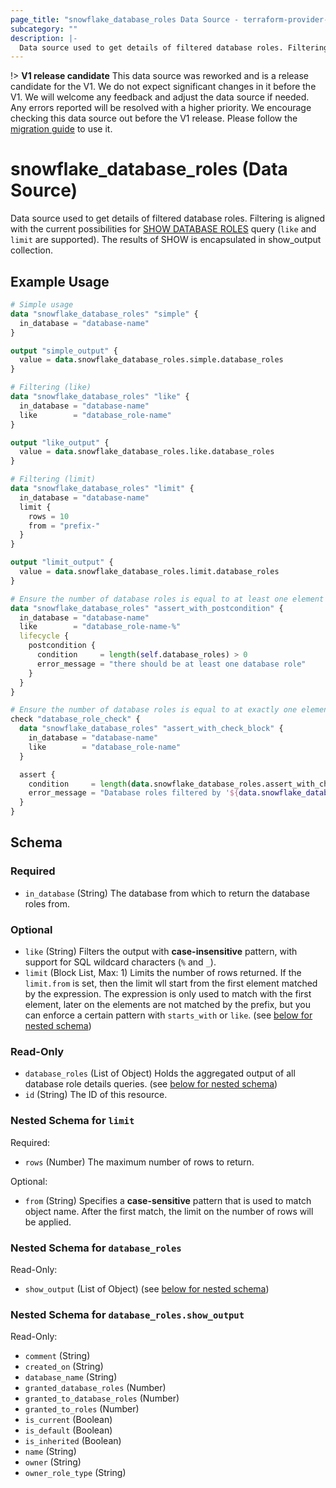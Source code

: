 ```yaml
---
page_title: "snowflake_database_roles Data Source - terraform-provider-snowflake"
subcategory: ""
description: |-
  Data source used to get details of filtered database roles. Filtering is aligned with the current possibilities for SHOW DATABASE ROLES https://docs.snowflake.com/en/sql-reference/sql/show-database-roles query (like and limit are supported). The results of SHOW is encapsulated in show_output collection.
---
```


!> **V1 release candidate** This data source was reworked and is a release candidate for the V1. We do not expect significant changes in it before the V1. We will welcome any feedback and adjust the data source if needed. Any errors reported will be resolved with a higher priority. We encourage checking this data source out before the V1 release. Please follow the [migration guide](https://github.com/Snowflake-Labs/terraform-provider-snowflake/blob/main/MIGRATION_GUIDE.md#v0920--v0930) to use it.

# snowflake_database_roles (Data Source)

Data source used to get details of filtered database roles. Filtering is aligned with the current possibilities for [SHOW DATABASE ROLES](https://docs.snowflake.com/en/sql-reference/sql/show-database-roles) query (`like` and `limit` are supported). The results of SHOW is encapsulated in show_output collection.

## Example Usage

```terraform
# Simple usage
data "snowflake_database_roles" "simple" {
  in_database = "database-name"
}

output "simple_output" {
  value = data.snowflake_database_roles.simple.database_roles
}

# Filtering (like)
data "snowflake_database_roles" "like" {
  in_database = "database-name"
  like        = "database_role-name"
}

output "like_output" {
  value = data.snowflake_database_roles.like.database_roles
}

# Filtering (limit)
data "snowflake_database_roles" "limit" {
  in_database = "database-name"
  limit {
    rows = 10
    from = "prefix-"
  }
}

output "limit_output" {
  value = data.snowflake_database_roles.limit.database_roles
}

# Ensure the number of database roles is equal to at least one element (with the use of postcondition)
data "snowflake_database_roles" "assert_with_postcondition" {
  in_database = "database-name"
  like        = "database_role-name-%"
  lifecycle {
    postcondition {
      condition     = length(self.database_roles) > 0
      error_message = "there should be at least one database role"
    }
  }
}

# Ensure the number of database roles is equal to at exactly one element (with the use of check block)
check "database_role_check" {
  data "snowflake_database_roles" "assert_with_check_block" {
    in_database = "database-name"
    like        = "database_role-name"
  }

  assert {
    condition     = length(data.snowflake_database_roles.assert_with_check_block.database_roles) == 1
    error_message = "Database roles filtered by '${data.snowflake_database_roles.assert_with_check_block.like}' returned ${length(data.snowflake_database_roles.assert_with_check_block.database_roles)} database roles where one was expected"
  }
}
```

<!-- schema generated by tfplugindocs -->
## Schema

### Required

- `in_database` (String) The database from which to return the database roles from.

### Optional

- `like` (String) Filters the output with **case-insensitive** pattern, with support for SQL wildcard characters (`%` and `_`).
- `limit` (Block List, Max: 1) Limits the number of rows returned. If the `limit.from` is set, then the limit wll start from the first element matched by the expression. The expression is only used to match with the first element, later on the elements are not matched by the prefix, but you can enforce a certain pattern with `starts_with` or `like`. (see [below for nested schema](#nestedblock--limit))

### Read-Only

- `database_roles` (List of Object) Holds the aggregated output of all database role details queries. (see [below for nested schema](#nestedatt--database_roles))
- `id` (String) The ID of this resource.

<a id="nestedblock--limit"></a>
### Nested Schema for `limit`

Required:

- `rows` (Number) The maximum number of rows to return.

Optional:

- `from` (String) Specifies a **case-sensitive** pattern that is used to match object name. After the first match, the limit on the number of rows will be applied.


<a id="nestedatt--database_roles"></a>
### Nested Schema for `database_roles`

Read-Only:

- `show_output` (List of Object) (see [below for nested schema](#nestedobjatt--database_roles--show_output))

<a id="nestedobjatt--database_roles--show_output"></a>
### Nested Schema for `database_roles.show_output`

Read-Only:

- `comment` (String)
- `created_on` (String)
- `database_name` (String)
- `granted_database_roles` (Number)
- `granted_to_database_roles` (Number)
- `granted_to_roles` (Number)
- `is_current` (Boolean)
- `is_default` (Boolean)
- `is_inherited` (Boolean)
- `name` (String)
- `owner` (String)
- `owner_role_type` (String)
